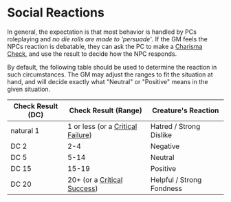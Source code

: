 # Social Reactions

In general, the expectation is that most behavior is handled by PCs roleplaying and *no die rolls are made to 'persuade'*. If the GM feels the NPCs reaction is debatable, they can ask the PC to make a [Charisma](../../Player%20Characters/Chosen%20Statistics/Charisma.md) [Check](../Core%20Procedures/Check.md), and use the result to decide how the NPC responds.

By default, the following table should be used to determine the reaction in such circumstances. The GM may adjust the ranges to fit the situation at hand, and will decide exactly what "Neutral" or "Positive" means in the given situation.

| Check Result (DC) | Check Result (Range)                                                                         | Creature's Reaction       |
| ----------------- | -------------------------------------------------------------------------------------------- | ------------------------- |
| natural 1         | 1 or less (or a [Critical Failure](../Die%20Rolling%20Mechanics/Critical%20Failure.md)) | Hatred / Strong Dislike   |
| DC 2              | 2-4                                                                                          | Negative                  |
| DC 5              | 5-14                                                                                         | Neutral                   |
| DC 15             | 15-19                                                                                        | Positive                  |
| DC 20             | 20+ (or a [Critical Success](../Die%20Rolling%20Mechanics/Critical%20Success.md))       | Helpful / Strong Fondness |
